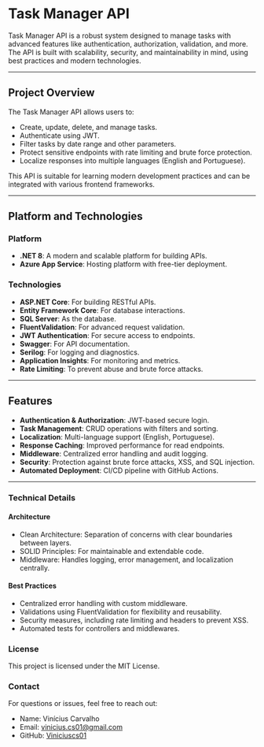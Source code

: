 # Task Manager API

Task Manager API is a robust system designed to manage tasks with advanced features like authentication, authorization, validation, and more. The API is built with scalability, security, and maintainability in mind, using best practices and modern technologies.

---

## **Project Overview**

The Task Manager API allows users to:
- Create, update, delete, and manage tasks.
- Authenticate using JWT.
- Filter tasks by date range and other parameters.
- Protect sensitive endpoints with rate limiting and brute force protection.
- Localize responses into multiple languages (English and Portuguese).

This API is suitable for learning modern development practices and can be integrated with various frontend frameworks.

---

## **Platform and Technologies**

### **Platform**
- **.NET 8**: A modern and scalable platform for building APIs.
- **Azure App Service**: Hosting platform with free-tier deployment.

### **Technologies**
- **ASP.NET Core**: For building RESTful APIs.
- **Entity Framework Core**: For database interactions.
- **SQL Server**: As the database.
- **FluentValidation**: For advanced request validation.
- **JWT Authentication**: For secure access to endpoints.
- **Swagger**: For API documentation.
- **Serilog**: For logging and diagnostics.
- **Application Insights**: For monitoring and metrics.
- **Rate Limiting**: To prevent abuse and brute force attacks.

---

## **Features**

- **Authentication & Authorization**: JWT-based secure login.
- **Task Management**: CRUD operations with filters and sorting.
- **Localization**: Multi-language support (English, Portuguese).
- **Response Caching**: Improved performance for read endpoints.
- **Middleware**: Centralized error handling and audit logging.
- **Security**: Protection against brute force attacks, XSS, and SQL injection.
- **Automated Deployment**: CI/CD pipeline with GitHub Actions.

---

### **Technical Details**
#### **Architecture**
- Clean Architecture: Separation of concerns with clear boundaries between layers.
- SOLID Principles: For maintainable and extendable code.
- Middleware: Handles logging, error management, and localization centrally.

#### **Best Practices**
- Centralized error handling with custom middleware.
- Validations using FluentValidation for flexibility and reusability.
- Security measures, including rate limiting and headers to prevent XSS.
- Automated tests for controllers and middlewares.

### **License**
This project is licensed under the MIT License.

### **Contact**
For questions or issues, feel free to reach out:
- Name: Vinícius Carvalho
- Email: [vinicius.cs01@gmail.com](mailto:vinicius.cs01@gmail.com)
- GitHub: [Viniciuscs01](https://github.com/Viniciuscs01)
